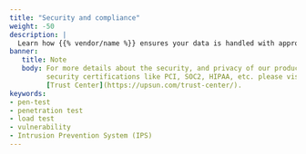 ```yaml
---
title: "Security and compliance"
weight: -50
description: |
  Learn how {{% vendor/name %}} ensures your data is handled with appropriate care and according to industry standards.
banner:
   title: Note
   body: For more details about the security, and privacy of our products and services, along with information about our
         security certifications like PCI, SOC2, HIPAA, etc. please visit the
         [Trust Center](https://upsun.com/trust-center/).
keywords:
- pen-test
- penetration test
- load test
- vulnerability
- Intrusion Prevention System (IPS)
---
```

